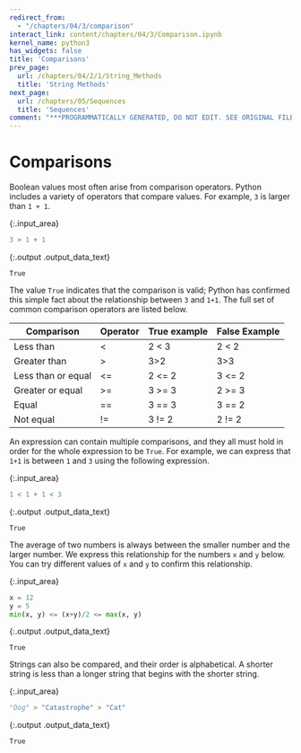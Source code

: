 ```yaml
---
redirect_from:
  - "/chapters/04/3/comparison"
interact_link: content/chapters/04/3/Comparison.ipynb
kernel_name: python3
has_widgets: false
title: 'Comparisons'
prev_page:
  url: /chapters/04/2/1/String_Methods
  title: 'String Methods'
next_page:
  url: /chapters/05/Sequences
  title: 'Sequences'
comment: "***PROGRAMMATICALLY GENERATED, DO NOT EDIT. SEE ORIGINAL FILES IN /content***"
---
```


# Comparisons

Boolean values most often arise from comparison operators. Python includes a variety of operators that compare values. For example, `3` is larger than `1 + 1`.



{:.input_area}
```python
3 > 1 + 1
```





{:.output .output_data_text}
```
True
```



The value `True` indicates that the comparison is valid; Python has confirmed this simple fact about the relationship between `3` and `1+1`. The full set of common comparison operators are listed below.

| Comparison         | Operator | True example | False Example |
|--------------------|----------|--------------|---------------|
| Less than          | <        | 2 < 3        | 2 < 2         |
| Greater than       | >        | 3>2          | 3>3           |
| Less than or equal | <=       | 2 <= 2       | 3 <= 2        |
| Greater or equal   | >=       | 3 >= 3       | 2 >= 3        |
| Equal              | ==       | 3 == 3       | 3 == 2        |
| Not equal          | !=       | 3 != 2       | 2 != 2        |

An expression can contain multiple comparisons, and they all must hold in order for the whole expression to be `True`. For example, we can express that `1+1` is between `1` and `3` using the following expression.



{:.input_area}
```python
1 < 1 + 1 < 3
```





{:.output .output_data_text}
```
True
```



The average of two numbers is always between the smaller number and the larger number. We express this relationship for the numbers `x` and `y` below. You can try different values of `x` and `y` to confirm this relationship.



{:.input_area}
```python
x = 12
y = 5
min(x, y) <= (x+y)/2 <= max(x, y)
```





{:.output .output_data_text}
```
True
```



Strings can also be compared, and their order is alphabetical. A shorter string is less than a longer string that begins with the shorter string.



{:.input_area}
```python
"Dog" > "Catastrophe" > "Cat"
```





{:.output .output_data_text}
```
True
```



